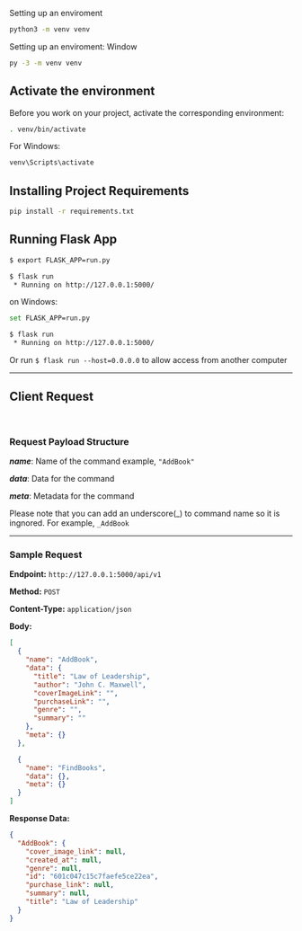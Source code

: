 Setting up an enviroment

```sh
python3 -m venv venv
```

Setting up an enviroment: Window

```sh
py -3 -m venv venv
```

## Activate the environment

Before you work on your project, activate the corresponding environment:

```sh
. venv/bin/activate
```

For Windows:

```sh
venv\Scripts\activate
```

## Installing Project Requirements

```sh
pip install -r requirements.txt
```

## Running Flask App

```sh
$ export FLASK_APP=run.py

$ flask run
 * Running on http://127.0.0.1:5000/
```

on Windows:

```sh
set FLASK_APP=run.py

$ flask run
 * Running on http://127.0.0.1:5000/
```

Or run `$ flask run --host=0.0.0.0` to allow access from another computer

---

## Client Request

<br>

### Request Payload Structure

_**name**_: Name of the command example, `"AddBook"`

_**data**_: Data for the command

_**meta**_: Metadata for the command

Please note that you can add an underscore(\_) to command name so it is ingnored.
For example, `_AddBook`

---

### Sample Request

**Endpoint:** `http://127.0.0.1:5000/api/v1`

**Method:** `POST`

**Content-Type:** `application/json`

**Body:**

```json
[
  {
    "name": "AddBook",
    "data": {
      "title": "Law of Leadership",
      "author": "John C. Maxwell",
      "coverImageLink": "",
      "purchaseLink": "",
      "genre": "",
      "summary": ""
    },
    "meta": {}
  },

  {
    "name": "FindBooks",
    "data": {},
    "meta": {}
  }
]
```

**Response Data:**

```json
{
  "AddBook": {
    "cover_image_link": null,
    "created_at": null,
    "genre": null,
    "id": "601c047c15c7faefe5ce22ea",
    "purchase_link": null,
    "summary": null,
    "title": "Law of Leadership"
  }
}
```

